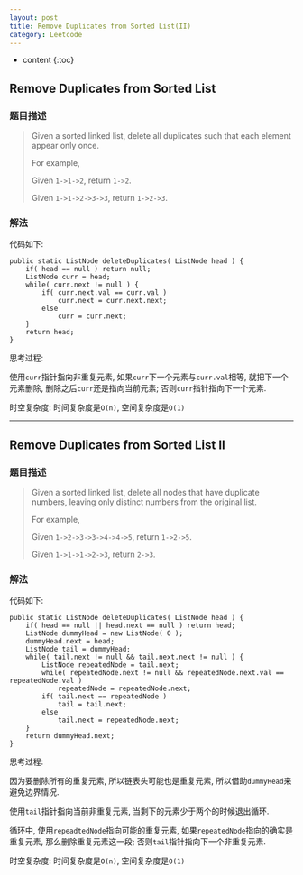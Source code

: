 ```yaml
---
layout: post
title: Remove Duplicates from Sorted List(II)
category: Leetcode
---
```


* content
{:toc}

## Remove Duplicates from Sorted List

### 题目描述

> Given a sorted linked list, delete all duplicates such that each element appear only once.
> 
> For example,
> 
> Given `1->1->2`, return `1->2`.
> 
> Given `1->1->2->3->3`, return `1->2->3`.

### 解法

代码如下:

    public static ListNode deleteDuplicates( ListNode head ) {
        if( head == null ) return null;
        ListNode curr = head;
        while( curr.next != null ) {
            if( curr.next.val == curr.val )
                curr.next = curr.next.next;
            else
                curr = curr.next;
        }
        return head;
    }

思考过程: 

使用`curr`指针指向非重复元素, 如果`curr`下一个元素与`curr.val`相等, 就把下一个元素删除, 删除之后`curr`还是指向当前元素; 否则`curr`指针指向下一个元素.

时空复杂度: 时间复杂度是`O(n)`, 空间复杂度是`O(1)`

- - -

## Remove Duplicates from Sorted List II

### 题目描述

> Given a sorted linked list, delete all nodes that have duplicate numbers, leaving only distinct numbers from the original list.
> 
> For example,
> 
> Given `1->2->3->3->4->4->5`, return `1->2->5`.
> 
> Given `1->1->1->2->3`, return `2->3`.

### 解法

代码如下:

    public static ListNode deleteDuplicates( ListNode head ) {
        if( head == null || head.next == null ) return head;
        ListNode dummyHead = new ListNode( 0 );
        dummyHead.next = head;
        ListNode tail = dummyHead;
        while( tail.next != null && tail.next.next != null ) {
            ListNode repeatedNode = tail.next;
            while( repeatedNode.next != null && repeatedNode.next.val == repeatedNode.val )
                repeatedNode = repeatedNode.next;
            if( tail.next == repeatedNode )
                tail = tail.next;
            else
                tail.next = repeatedNode.next;
        }
        return dummyHead.next;
    }

思考过程: 

因为要删除所有的重复元素, 所以链表头可能也是重复元素, 所以借助`dummyHead`来避免边界情况.

使用`tail`指针指向当前非重复元素, 当剩下的元素少于两个的时候退出循环.

循环中, 使用`repeadtedNode`指向可能的重复元素, 如果`repeatedNode`指向的确实是重复元素, 那么删除重复元素这一段; 否则`tail`指针指向下一个非重复元素.

时空复杂度: 时间复杂度是`O(n)`, 空间复杂度是`O(1)`
